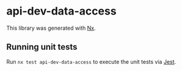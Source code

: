# api-dev-data-access

This library was generated with [Nx](https://nx.dev).

## Running unit tests

Run `nx test api-dev-data-access` to execute the unit tests via [Jest](https://jestjs.io).
